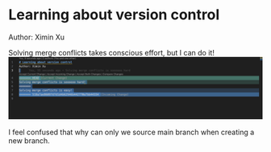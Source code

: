 # Learning about version control
Author: Ximin Xu

Solving merge conflicts takes conscious effort, but I can do it!
![screenshot](./screeshot.png)

I feel confused that why can only we source main branch when creating a new branch.